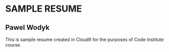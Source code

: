 # SAMPLE RESUME
## Pawel Wodyk
This is sample resume created in Cloud9 for the purposes of Code Institute course.